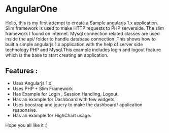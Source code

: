 # AngularOne
Hello, this is my first attempt to create a Sample angularjs 1.x application. Slim framework is used to make HTTP requests to PHP serverside. The slim framework I found on internet.
Mysql connection related classes are used inside the api/ folder to handle database connection .This shows how to built a simple angularjs 1.x application 
with the help of server side technology PHP and Mysql.This example includes login and logout feature which is the base to start creating an application.

## Features :
*	Uses Angularjs 1.x
*	Uses PHP + Slim Framework 
*	Has Example for Login , Session Handling, Logout.
*	Has an example for Dashboard with few widgets.
*	Uses boostrap and jquery to make the dashboard/ application responsive.
*	Has an example for HighChart usage.


Hope you all like it :)